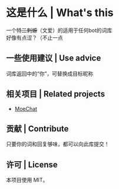 # 这是什么 | What's this
一个特~~二刺螈~~（文爱）的适用于任何bot的词库<br>
好像有点涩？（不止一点

## 一些使用建议 | Use advice
词库返回中的“你”，可替换成目标昵称

## 相关项目 | Related projects
- [MoeChat](https://github.com/Fzoss/MoeChat)

## 贡献 | Contribute
只要你的词和回复够味，都可以向此库提交！

## 许可 | License
本项目使用 MIT。

